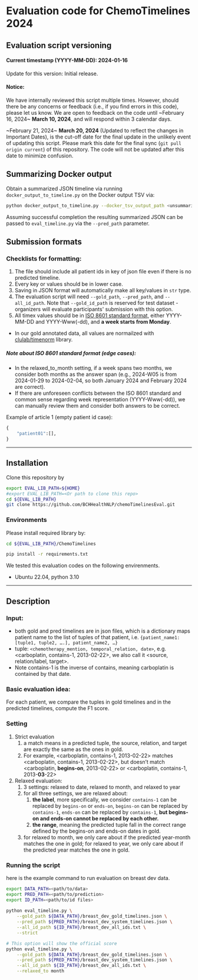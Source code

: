 # Evaluation code for ChemoTimelines 2024 

##  Evaluation script versioning

#### Current timestamp (YYYY-MM-DD): 2024-01-16
Update for this version: Initial release.

#### Notice:
We have internally reviewed this script multiple times. However, should there be any concerns or feedback (i.e., if you find errors in this code), please let us know. We are open to feedback on the code until ~February 16, 2024~ **March 10, 2024**, and will respond within 3 calendar days.

~February 21, 2024~ **March 20, 2024** (Updated to reflect the changes in Important Dates), is the cut-off date for the final update in the unlikely event of updating this script. Please mark this date for the final sync (`git pull origin current`) of this repository. The code will not be updated after this date to minimize confusion.


## Summarizing Docker output

Obtain a summarized JSON timeline via running `docker_output_to_timeline.py` on the Docker output TSV via:
```bash
python docker_output_to_timeline.py --docker_tsv_output_path <unsummarized Docker output TSV> --cancer_type <cancer type> --output_dir <output_dir>
```
Assuming successful completion the resulting summarized JSON can be passed to `eval_timeline.py` via the `--pred_path` parameter.

## Submission formats
### Checklists for formatting:
1. The file should include all patient ids in key of json file even if there is no predicted timeline.
2. Every key or values should be in lower case.
3. Saving in JSON format will automatically make all key/values in `str` type.
4. The evaluation script will need `--gold_path`, `--pred_path`, and `--all_id_path`. Note that `--gold_id_path` is reserved for test dataset - organizers will evaluate participants' submission with this option.
5. All timex values should be in [ISO 8601 standard format](https://en.wikipedia.org/wiki/ISO_8601), either YYYY-MM-DD and YYYY-Www(-dd), and **a week starts from Monday**. 
- In our gold annotated data, all values are normailzed with [clulab/timenorm](https://github.com/clulab/timenorm) library.

##### Note about ISO 8601 standard format (edge cases):
* In the relaxed_to_month setting, if a week spans two months, we consider both months as the answer span (e.g., 2024-W05 is from 2024-01-29 to 2024-02-04, so both January 2024 and February 2024 are correct).
* If there are unforeseen conflicts between the ISO 8601 standard and common sense regarding week representation (YYYY-Www(-dd)), we can manually review them and consider both answers to be correct. 


Example of article 1 (empty patient id case):
```python
{
    "patient01":[],
}
```
<hr>

## Installation

Clone this repository by
```bash
export EVAL_LIB_PATH=${HOME}
#export EVAL_LIB_PATH=<Or path to clone this repo>
cd ${EVAL_LIB_PATH}
git clone https://github.com/BCHHealthNLP/chemoTimelinesEval.git
``` 

### Environments
Please install required library by:
```bash
cd ${EVAL_LIB_PATH}/ChemoTimelines

pip install -r requirements.txt
```

We tested this evaluation codes on the following envirenments. 
* Ubuntu 22.04, python 3.10

<hr>

## Description

### Input:

- both gold and pred timelines are in json files, which is a dictionary maps patient name to the list of tuples of that patient, i.e. `{patient_name1: [tuple1, tuple2, ….], patient_name2, …}`
- tuple: `<chemotherapy_mention, temporal_relation, date>`, e.g. <carboplatin, contains-1, 2013-02-22>, we also call it <source, relation/label, target>.
- Note contains-1 is the inverse of contains, meaning carboplatin is contained by that date.

### Basic evaluation idea:

For each patient, we compare the tuples in gold timelines and in the predicted timelines, compute the F1 score.

### Setting

1. Strict evaluation
    1. a match means in a predicted tuple, the source, relation, and target are exactly the same as the ones in gold.
    2. For example, <carboplatin, contains-1, 2013-02-22> matches  <carboplatin, contains-1, 2013-02-22>, but doesn’t match  <carboplatin, **begins-on**, 2013-02-22> or  <carboplatin, contains-1, 2013-**03**-22> 
2. Relaxed evaluation:
    1. 3 settings: relaxed to date, relaxed to month, and relaxed to year
    2. for all three settings, we are relaxed about:
        1. **the label**, more specifically, we consider `contains-1` can be replaced by `begins-on` or `ends-on`, `begins-on` can be replaced by `contains-1`, `ends-on` can be replaced by `contains-1`, **but begins-on and ends-on cannot be replaced by each other.** 
        2. **the range**, meaning the predicted tuple fall in the correct range defined by the begins-on and ends-on dates in gold.
    3. for relaxed to month, we only care about if the predicted year-month matches the one in gold; for relaxed to year, we only care about if the predicted year matches the one in gold.
    
### Running the script
    
here is the example command to run evaluation on breast dev data.

```bash
export DATA_PATH=<path/to/data>
export PRED_PATH=<path/to/prediction>
export ID_PATH=<path/to/id files>
    
python eval_timeline.py \
    --gold_path ${DATA_PATH}/breast_dev_gold_timelines.json \
    --pred_path ${PRED_PATH}/breast_dev_system_timelines.json \
    --all_id_path ${ID_PATH}/breast_dev_all_ids.txt \
    --strict

# This option will show the official score
python eval_timeline.py \
    --gold_path ${DATA_PATH}/breast_dev_gold_timelines.json \
    --pred_path ${PRED_PATH}/breast_dev_system_timelines.json \
    --all_id_path ${ID_PATH}/breast_dev_all_ids.txt \
    --relaxed_to month
```
